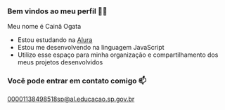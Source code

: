 ### Bem vindos ao meu perfil 👋🏻

Meu nome é Cainã Ogata

- Estou estudando na [Alura](https://www.alura.com.br)
- Estou me desenvolvendo na linguagem JavaScript
- Utilizo esse espaço para minha organização e compartilhamento dos meus projetos desenvolvidos

### Você pode entrar em contato comigo 📫

00001138498518sp@al.educacao.sp.gov.br
